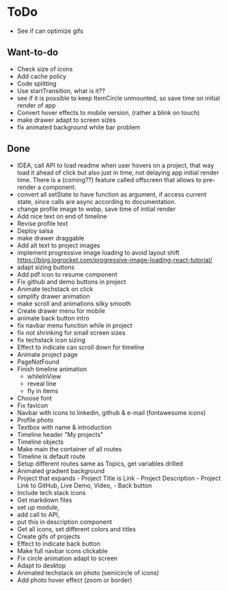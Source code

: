 # ToDo

- See if can optimize gifs

## Want-to-do

- Check size of icons
- Add cache policy
- Code splitting
- Use startTransition, what is it??
- see if it is possible to keep ItemCircle unmounted, so save time on initial render of app
- Convert hover effects to mobile version, (rather a blink on touch)
- make drawer adapt to screen sizes
- fix animated background white bar problem

## Done

- IDEA, call API to load readme when user hovers on a project, that way load it ahead of click but also just in time, not delaying app initial render time. There is a (coming??) feature called offscreen that allows to pre-render a component.
- convert all setState to have function as argument, if access current state, since calls are async according to documentation.
- change profile image to webp, save time of initial render
- Add nice text on end of timeline
- Revise profile text
- Deploy salsa
- make drawer draggable
- Add alt text to project images
- implement progressive image loading to avoid layout shift
  https://blog.logrocket.com/progressive-image-loading-react-tutorial/
- adapt sizing buttons
- Add pdf icon to resume component
- Fix github and demo buttons in project
- Animate techstack on click
- simplify drawer animation
- make scroll and animations silky smooth
- Create drawer menu for mobile
- animate back button intro
- fix navbar menu function while in project
- fix not shrinking for small screen sizes
- fix techstack icon sizing
- Effect to indicate can scroll down for timeline
- Animate project page
- PageNotFound
- Finish timeline animation
  - whileInView
  - reveal line
  - fly in items
- Choose font
- Fix favicon
- Navbar with icons to linkedin, github & e-mail (fontawesome icons)
- Profile photo
- Textbox with name & introduction
- Timeline header "My projects"
- Timeline objects
- Make main the container of all routes
- Timeline is default route
- Setup different routes same as Topics, get variables drilled
- Animated gradient background
- Project that expands - Project Title is Link - Project Description - Project Link to GitHub, Live Demo, Video, - Back button
- Include tech stack icons
- Get markdown files
- set up module,
- add call to API,
- put this in description component
- Get all icons, set different colors and titles
- Create gifs of projects
- Effect to indicate back button
- Make full navbar icons clickable
- Fix circle animation adapt to screen
- Adapt to desktop
- Animated techstack on photo (semicircle of icons)
- Add photo hover effect (zoom or border)
